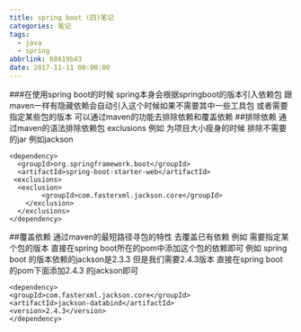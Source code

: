 ```yaml
---
title: spring boot (四)笔记
categories: 笔记
tags:
  - java
  - spring
abbrlink: 68619b43
date: 2017-11-11 00:00:00
---
```


###在使用spring boot的时候 spring本身会根据springboot的版本引入依赖包 跟maven一样有隐藏依赖会自动引入这个时候如果不需要其中一些工具包 或者需要指定某些包的版本 可以通过maven的功能去排除依赖和覆盖依赖
##排除依赖 通过maven的语法排除依赖包   exclusions
例如 为项目大小瘦身的时候 排除不需要的jar 例如jackson
```
<dependency>
  <groupId>org.springframework.boot</groupId>
  <artifactId>spring-boot-starter-web</artifactId>
 <exclusions>
  <exclusion>
        <groupId>com.fasterxml.jackson.core</groupId>
    </exclusion>
  </exclusions>
</dependency>
```  
##覆盖依赖 通过maven的最短路径寻包的特性 去覆盖已有依赖
例如 需要指定某个包的版本 直接在spring boot所在的pom中添加这个包的依赖即可 
例如 spring boot 的版本依赖的jackson是2.3.3 但是我们需要2.4.3版本 直接在spring boot 的pom下面添加2.4.3 的jackson即可
```
<dependency>
<groupId>com.fasterxml.jackson.core</groupId>
<artifactId>jackson-databind</artifactId>
<version>2.4.3</version>
</dependency>
```
